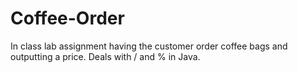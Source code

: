 # Coffee-Order
In class lab assignment having the customer order coffee bags 
and outputting a price. Deals with / and % in Java.
